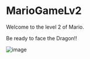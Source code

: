 # MarioGameLv2

Welcome to the level 2 of Mario.

Be ready to face the Dragon!!

![image](https://github.com/RandomThacker/MarioGameLv2/assets/141705990/77564d2d-bc73-4c55-9a48-da1db8a57834)

